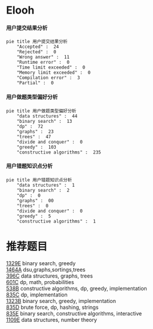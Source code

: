 # Elooh

<!-- tabs:start -->



#### **用户提交结果分析**

```mermaid
pie title 用户提交结果分析
    "Accepted" :  24
    "Rejected" :  0
    "Wrong answer" :  11
    "Runtime error" :  0
    "Time limit exceeded" :  0
    "Memory limit exceeded" :  0
    "Compilation error" :  3
    "Partial" :  0
```

#### **用户做题类型偏好分析**

```mermaid
pie title 用户做题类型偏好分析
    "data structures" :  44
    "binary search" :  13
    "dp" :  72
    "graphs" :  23
    "trees" :  47
    "divide and conquer" :  0
    "greedy" :  103
    "constructive algorithms" :  235
```
#### **用户错题知识点分析**

```mermaid
pie title 用户错题知识点分析
    "data structures" :  1
    "binary search" :  2
    "dp" :  0
    "graphs" :  00
    "trees" :  0
    "divide and conquer" :  0
    "greedy" :  5
    "constructive algorithms" :  1
```



<!-- tabs:end -->
# 推荐题目
[1329E](https://codeforces.com/contest/1329/problem/E)		binary search,
                        greedy		  
[1464A](https://codeforces.com/contest/1464/problem/A)		dsu,graphs,sortings,trees		  
[396C](https://codeforces.com/contest/396/problem/C)		data structures,
                        graphs,
                        trees		  
[601C](https://codeforces.com/contest/601/problem/C)		dp,
                        math,
                        probabilities		  
[538B](https://codeforces.com/contest/538/problem/B)		constructive algorithms,
                        dp,
                        greedy,
                        implementation		  
[835C](https://codeforces.com/contest/835/problem/C)		dp,
                        implementation		  
[1323B](https://codeforces.com/contest/1323/problem/B)		binary search,
                        greedy,
                        implementation		  
[835D](https://codeforces.com/contest/835/problem/D)		brute force,
                        dp,
                        hashing,
                        strings		  
[835E](https://codeforces.com/contest/835/problem/E)		binary search,
                        constructive algorithms,
                        interactive		  
[1109E](https://codeforces.com/contest/1109/problem/E)		data structures,
                        number theory		  
